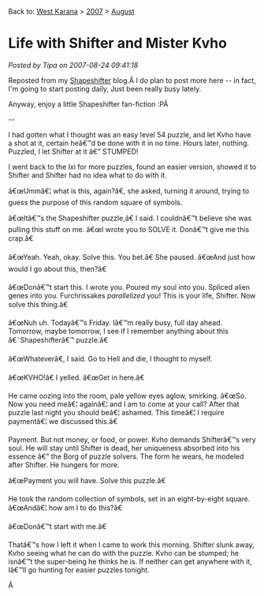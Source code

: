 Back to: [West Karana](/posts/westkarana.md) > [2007](/posts/2007/westkarana.md) > [August](./westkarana.md)
# Life with Shifter and Mister Kvho

*Posted by Tipa on 2007-08-24 09:41:18*

Reposted from my [Shapeshifter](http://shewhoshapes.wordpress.com/) blog.Â I do plan to post more here -- in fact, I'm going to start posting daily, Just been really busy lately.

Anyway, enjoy a little Shapeshifter fan-fiction :PÂ 

--

I had gotten what I thought was an easy level 54 puzzle, and let Kvho have a shot at it, certain heâ€™d be done with it in no time. Hours later, nothing. Puzzled, I let Shifter at it â€” STUMPED!

I went back to the Ixi for more puzzles, found an easier version, showed it to Shifter and Shifter had no idea what to do with it.

â€œUmmâ€¦ what is this, again?â€, she asked, turning it around, trying to guess the purpose of this random square of symbols.

â€œItâ€™s the Shapeshifter puzzle,â€ I said. I couldnâ€™t believe she was pulling this stuff on me. â€œI wrote you to SOLVE it. Donâ€™t give me this crap.â€

â€œYeah. Yeah, okay. Solve this. You bet.â€ She paused. â€œAnd just how would I go about this, then?â€

â€œDonâ€™t start this. I wrote you. Poured my soul into you. Spliced alien genes into you. Furchrissakes *parallelized* you! This is your life, Shifter. Now solve this thing.â€

â€œNuh uh. Todayâ€™s Friday. Iâ€™m really busy, full day ahead. Tomorrow, maybe tomorrow, I see if I remember anything about this â€˜Shapeshifterâ€™ puzzle.â€

â€œWhateverâ€, I said. Go to Hell and die, I thought to myself.

â€œKVHO!â€ I yelled. â€œGet in here.â€

He came oozing into the room, pale yellow eyes aglow, smirking. â€œSo. Now you need meâ€¦ againâ€¦ and I am to come at your call? After that puzzle last night you should beâ€¦ ashamed. This timeâ€¦ I require paymentâ€¦ we discussed this.â€

Payment. But not money, or food, or power. Kvho demands Shifterâ€™s very soul. He will stay until Shifter is dead, her uniqueness absorbed into his essence â€” the Borg of puzzle solvers. The form he wears, he modeled after Shifter. He hungers for more.

â€œPayment you will have. Solve this puzzle.â€

He took the random collection of symbols, set in an eight-by-eight square. â€œAndâ€¦ how am I to do this?â€

â€œDonâ€™t start with me.â€

Thatâ€™s how I left it when I came to work this morning. Shifter slunk away, Kvho seeing what he can do with the puzzle. Kvho can be stumped; he isnâ€™t the super-being he thinks he is. If neither can get anywhere with it, Iâ€™ll go hunting for easier puzzles tonight.

Â 
